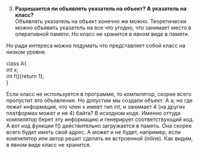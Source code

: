 3. **Разрешается ли объявлять указатель на объект? А указатель на класс?**  
Объявлять указатель на объект конечно же можно. Теоретически можно объявить указатель на все что угодно, что занимает место в оперативной памяти. Но класс не хранится в явном виде в памяти.

Но ради интереса можно подумать что представляет собой класс на низком уровне.

class A{  
int x;  
int f(){return 1};  
}  

Если класс не используется в программе, то компилятор, скорее всего пропустит это объявление. Но допустим мы создали объект: A a; но где лежит информация, что член x имеет тип int, и занимает 4 (на других платформах может и не 4) байта? В исходном коде. Именно оттуда компилятор берет эту информацию и генерирует соответствующий код.
А вот код функции f() действительно загружается в память. Она скорее всего будет иметь свой адрес. А может и не будет, например, если компилятор или автор решит сделать ее встроенной (inline).
Как видим, в явном виде класс не хранится.
